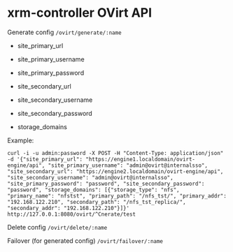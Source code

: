 # xrm-controller OVirt API

Generate config `/ovirt/generate/:name`

  - site_primary_url

  - site_primary_username
 
  - site_primary_password
 
  - site_secondary_url
 
  - site_secondary_username
 
   - site_secondary_password
 
   - storage_domains

Example:

`curl -i -u admin:password -X POST -H "Content-Type: application/json" -d '{"site_primary_url": "https://engine1.localdomain/ovirt-engine/api", "site_primary_username": "admin@ovirt@internalsso", "site_secondary_url": "https://engine2.localdomain/ovirt-engine/api", "site_secondary_username": "admin@ovirt@internalsso", "site_primary_password": "password", "site_secondary_password": "password", "storage_domains": [{"storage_type": "nfs", "primary_name": "nfstst", "primary_path": "/nfs_tst/", "primary_addr": "192.168.122.210", "secondary_path": "/nfs_tst_replica/", "secondary_addr": "192.168.122.210"}]}' http://127.0.0.1:8080/ovirt/^Cnerate/test`


Delete config `/ovirt/delete/:name`

Failover (for generated config) `/ovirt/failover/:name`
